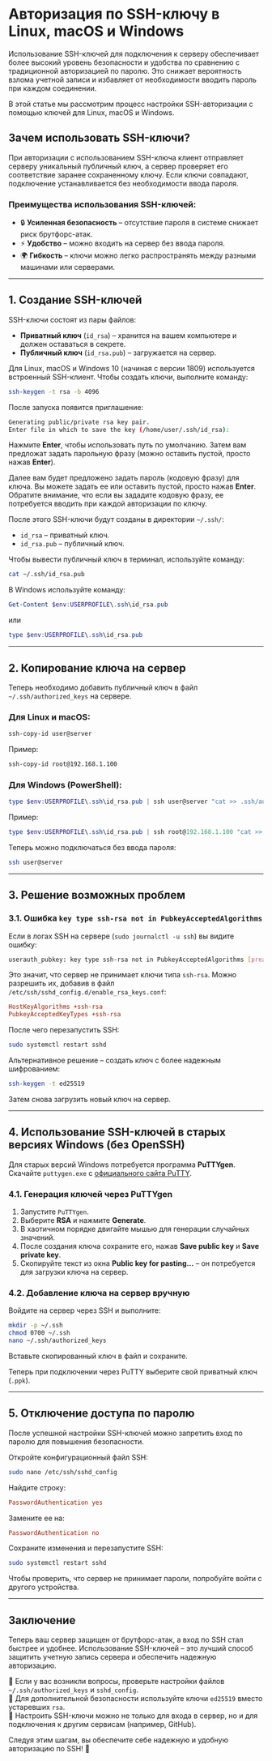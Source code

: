 # Авторизация по SSH-ключу в Linux, macOS и Windows

Использование SSH-ключей для подключения к серверу обеспечивает более высокий уровень безопасности и удобства по сравнению с традиционной авторизацией по паролю. Это снижает вероятность взлома учетной записи и избавляет от необходимости вводить пароль при каждом соединении.

В этой статье мы рассмотрим процесс настройки SSH-авторизации с помощью ключей для Linux, macOS и Windows.

## Зачем использовать SSH-ключи?

При авторизации с использованием SSH-ключа клиент отправляет серверу уникальный публичный ключ, а сервер проверяет его соответствие заранее сохраненному ключу. Если ключи совпадают, подключение устанавливается без необходимости ввода пароля.

### Преимущества использования SSH-ключей:

- 🔒 **Усиленная безопасность** – отсутствие пароля в системе снижает риск брутфорс-атак.
- ⚡ **Удобство** – можно входить на сервер без ввода пароля.
- 🌍 **Гибкость** – ключи можно легко распространять между разными машинами или серверами.

---

## 1. Создание SSH-ключей

SSH-ключи состоят из пары файлов:

- **Приватный ключ** (`id_rsa`) – хранится на вашем компьютере и должен оставаться в секрете.
- **Публичный ключ** (`id_rsa.pub`) – загружается на сервер.

Для Linux, macOS и Windows 10 (начиная с версии 1809) используется встроенный SSH-клиент. Чтобы создать ключи, выполните команду:

```bash
ssh-keygen -t rsa -b 4096
```

После запуска появится приглашение:

```bash
Generating public/private rsa key pair.
Enter file in which to save the key (/home/user/.ssh/id_rsa):
```

Нажмите **Enter**, чтобы использовать путь по умолчанию. Затем вам предложат задать парольную фразу (можно оставить пустой, просто нажав **Enter**).

Далее вам будет предложено задать пароль (кодовую фразу) для ключа. Вы можете задать ее или оставить пустой, просто нажав **Enter**. Обратите внимание, что если вы зададите кодовую фразу, ее потребуется вводить при каждой авторизации по ключу.

После этого SSH-ключи будут созданы в директории `~/.ssh/`:

- `id_rsa` – приватный ключ.
- `id_rsa.pub` – публичный ключ.

Чтобы вывести публичный ключ в терминал, используйте команду:

```bash
cat ~/.ssh/id_rsa.pub
```

В Windows используйте команду:

```powershell
Get-Content $env:USERPROFILE\.ssh\id_rsa.pub
```

или

```powershell
type $env:USERPROFILE\.ssh\id_rsa.pub
```

---

## 2. Копирование ключа на сервер

Теперь необходимо добавить публичный ключ в файл `~/.ssh/authorized_keys` на сервере.

### Для Linux и macOS:

```bash
ssh-copy-id user@server
```

Пример:

```bash
ssh-copy-id root@192.168.1.100
```

### Для Windows (PowerShell):

```powershell
type $env:USERPROFILE\.ssh\id_rsa.pub | ssh user@server "cat >> .ssh/authorized_keys"
```

Пример:

```powershell
type $env:USERPROFILE\.ssh\id_rsa.pub | ssh root@192.168.1.100 "cat >> .ssh/authorized_keys"
```

Теперь можно подключаться без ввода пароля:

```bash
ssh user@server
```

---

## 3. Решение возможных проблем

### 3.1. Ошибка `key type ssh-rsa not in PubkeyAcceptedAlgorithms`

Если в логах SSH на сервере (`sudo journalctl -u ssh`) вы видите ошибку:

```bash
userauth_pubkey: key type ssh-rsa not in PubkeyAcceptedAlgorithms [preauth]
```

Это значит, что сервер не принимает ключи типа `ssh-rsa`. Можно разрешить их, добавив в файл `/etc/ssh/sshd_config.d/enable_rsa_keys.conf`:

```ini
HostKeyAlgorithms +ssh-rsa
PubkeyAcceptedKeyTypes +ssh-rsa
```

После чего перезапустить SSH:

```bash
sudo systemctl restart sshd
```

Альтернативное решение – создать ключ с более надежным шифрованием:

```bash
ssh-keygen -t ed25519
```

Затем снова загрузить новый ключ на сервер.

---

## 4. Использование SSH-ключей в старых версиях Windows (без OpenSSH)

Для старых версий Windows потребуется программа **PuTTYgen**. Скачайте `puttygen.exe` с [официального сайта PuTTY](https://www.chiark.greenend.org.uk/~sgtatham/putty/latest.html).

### 4.1. Генерация ключей через PuTTYgen

1. Запустите `PuTTYgen`.
2. Выберите **RSA** и нажмите **Generate**.
3. В хаотичном порядке двигайте мышью для генерации случайных значений.
4. После создания ключа сохраните его, нажав **Save public key** и **Save private key**.
5. Скопируйте текст из окна **Public key for pasting…** – он потребуется для загрузки ключа на сервер.

### 4.2. Добавление ключа на сервер вручную

Войдите на сервер через SSH и выполните:

```bash
mkdir -p ~/.ssh
chmod 0700 ~/.ssh
nano ~/.ssh/authorized_keys
```

Вставьте скопированный ключ в файл и сохраните.

Теперь при подключении через PuTTY выберите свой приватный ключ (`.ppk`).

---

## 5. Отключение доступа по паролю

После успешной настройки SSH-ключей можно запретить вход по паролю для повышения безопасности.

Откройте конфигурационный файл SSH:

```bash
sudo nano /etc/ssh/sshd_config
```

Найдите строку:

```ini
PasswordAuthentication yes
```

Замените ее на:

```ini
PasswordAuthentication no
```

Сохраните изменения и перезапустите SSH:

```bash
sudo systemctl restart sshd
```

Чтобы проверить, что сервер не принимает пароли, попробуйте войти с другого устройства.

---

## Заключение

Теперь ваш сервер защищен от брутфорс-атак, а вход по SSH стал быстрее и удобнее. Использование SSH-ключей – это лучший способ защитить учетную запись сервера и обеспечить надежную авторизацию.

🔹 Если у вас возникли вопросы, проверьте настройки файлов `~/.ssh/authorized_keys` и `sshd_config`.\
🔹 Для дополнительной безопасности используйте ключи `ed25519` вместо устаревших `rsa`.\
🔹 Настроить SSH-ключи можно не только для входа в сервер, но и для подключения к другим сервисам (например, GitHub).

Следуя этим шагам, вы обеспечите себе надежную и удобную авторизацию по SSH! 🚀

